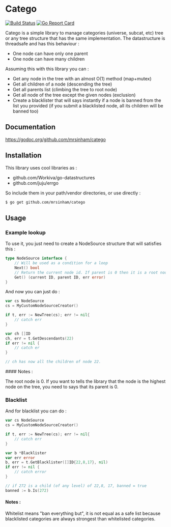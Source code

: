 # Catego

[![Build Status](https://travis-ci.org/mrsinham/catego.png?branch=master)](https://travis-ci.org/mrsinham/catego)
[![Go Report Card](https://goreportcard.com/badge/github.com/mrsinham/catego)](https://goreportcard.com/report/github.com/mrsinham/catego)

Catego is a simple library to manage categories (universe, subcat, etc) tree or any tree structure that has the same implementation. The datastructure is threadsafe and has this behaviour :

* One node can have only one parent
* One node can have many children

Assuming this with this library you can :

* Get any node in the tree with an almost O(1) method (map+mutex)
* Get all children of a node (descending the tree)
* Get all parents list (climbing the tree to root node)
* Get all node of the tree except the given nodes (exclusion)
* Create a blacklister that will says instantly if a node is banned from the list you provided (if you submit a blacklisted node, all its children will be banned too)

## Documentation

https://godoc.org/github.com/mrsinham/catego

## Installation

This library uses cool libraries as :

* github.com/Workiva/go-datastructures
* github.com/juju/errgo

So include them in your path/vendor directories, or use directly :

```bash
$ go get github.com/mrsinham/catego
```


## Usage

### Example lookup

To use it, you just need to create a NodeSource structure that will satisfies this :

```go
type NodeSource interface {
	// Will be used as a condition for a loop
	Next() bool
	// Return the current node id. If parent is 0 then it is a root node
	Get() (current ID, parent ID, err error)
}
```

And now you can just do :

```go
var cs NodeSource
cs = MyCustomNodeSourceCreator()

if t, err := NewTree(cs); err != nil{
	// catch err
}

var ch []ID
ch, err = t.GetDescendants(22)
if err != nil {
	// catch er
}

// ch has now all the children of node 22.
```

#### Notes :

The root node is 0. If you want to tells the library that the node is the highest node on the tree, you need to says that its parent is 0.

### Blacklist

And for blacklist you can do :

```go 
var cs NodeSource
cs = MyCustomNodeSourceCreator()

if t, err := NewTree(cs); err != nil{
	// catch err
}

var b *Blacklister
var err error
b, err = t.GetBlacklister([]ID{22,8,17}, nil)
if err != nil {
	// catch error
}

// if 272 is a child (of any level) of 22,8, 17, banned = true
banned := b.Is(272)
```

#### Notes :

Whitelist means "ban everything but", it is not equal as a safe list because blacklisted categories are always strongest than whitelisted categories.
